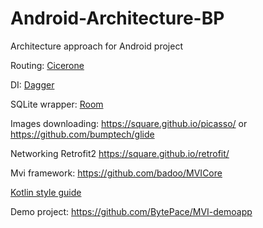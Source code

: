 # Android-Architecture-BP
Architecture approach for Android project

Routing: [Cicerone](https://github.com/terrakok/Cicerone)

DI: [Dagger](https://github.com/google/dagger)

SQLite wrapper: [Room](https://developer.android.com/topic/libraries/architecture/room?authuser=2)

Images downloading: https://square.github.io/picasso/ or https://github.com/bumptech/glide

Networking Retrofit2 https://square.github.io/retrofit/

Mvi framework: https://github.com/badoo/MVICore

[Kotlin style guide](https://github.com/BytePace/kotlin-style-guide)

Demo project: https://github.com/BytePace/MVI-demoapp
